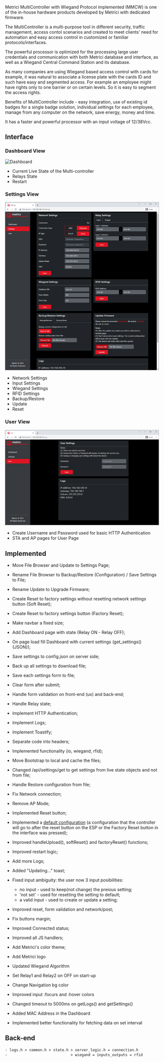 Metrici MultiController with Wiegand Protocol implemented (MMCW) is one of the in-house hardware products developed by Metrici with dedicated firmware.

The MultiController is a multi-purpose tool in different security, traffic management, access contol scenarios and created to meet clients' need for automation and easy access control in customized or familiar protocols/interfaces.

The powerful processor is optimized for the processing large user credentials and communication with both Metrici database and interface, as well as a Wiegand Central Command Station and its database.

As many companies are using Wiegand based access control with cards for example, it was natural to associate a license plate with the cards ID and such have easy and segmented access. For example an employee might have rights only to one barrier or on certain levels. So it is easy to segment the access rights.

Benefits of MultiController include - easy integration, use of existing id badges for a single badge solution, individual settings for each employee, manage from any computer on the network, save energy, money and time.

It has a faster and powerful processor with an input voltage of 12/38Vcc.

## Interface

### Dashboard View

![Dashboard](https://github.com/GeorgeFlorian/MultiController-v2-ESP32/blob/main/raw_data/1.%20Poza%20cu%20dashboard%20%E2%80%93%20startup.PNG?raw=true)

- Current Live State of the Multi-controller
- Relays State
- Restart

### Settings View

![Settings](https://github.com/GeorgeFlorian/MultiController-v2-ESP32/blob/main/raw_data/3.%20Poza%20cu%20Settings.PNG?raw=true)

- Network Settings
- Input Settings
- Wiegand Settings
- RFID Settings
- Backup/Restore
- Update
- Reset

### User View

![User](https://github.com/GeorgeFlorian/MultiController-v2-ESP32/blob/main/raw_data/18.%20Poza%20pagina%20User.PNG?raw=true)

- Create Username and Password used for basic HTTP Authentication
- STA and AP pages for User Page

## Implemented

- Move File Browser and Update to Settings Page;
- Rename File Browser to Backup/Restore (Configuration) / Save Settings to File;
- Rename Update to Upgrade Firmware;
- Create Reset to factory settings without resetting network settings button (Soft Reset);
- Create Reset to factory settings button (Factory Reset);
- Make navbar a fixed size;
- Add Dashboard page with state (Relay ON - Relay OFF);
- On page load fill Dashboard with current settings (get_settings(){JSON});
- Save settings to config.json on server side;
- Back up all settings to download file;
- Save each settings form to file;
- Clear form after submit;
- Handle form validation on front-end (ux) and back-end;
- Handle Relay state;
- Implement HTTP Authentication;
- Implement Logs;
- Implement Toastify;
- Separate code into headers;
- Implemented functionality (io, wiegand, rfid);
- Move Bootstrap to local and cache the files;
- Changed /api/settings/get to get settings from live state objects and not from file;
- Handle Restore configuration from file;
- Fix Network connection;

- Remove AP Mode;
- Implemented Reset button;
- Implemented a [default configuration](/data/config.json) (a configuration that the controller will go to after the reset button on the ESP or the Factory Reset button in the interface was pressed);
- Improved handleUpload(), softReset() and factoryReset() functions;
- Improved restart logic;
- Add more Logs;
- Added "Updating..." toast;
- Fixed input ambiguity: the user now 3 input posibilities:
  - no input - used to keep(not change) the preious setting;
  - 'not set' - used for resetting the setting to default;
  - a valid input - used to create or update a setting;
- Improved reset, form validation and network/post;
- Fix buttons margin;
- Improved Connected status;
- Improved all JS handlers;
- Add Metrici's color theme;
- Add Metrici logo

- Updated Wiegand Algorithm
- Set Relay1 and Relay2 on OFF on start-up

- Change Navigation bg color
- Improved input :focurs and :hover colors

- Changed timeout to 5000ms on getLogs() and getSettings()
- Added MAC Address in the Dashboard
- Implemented better functionality for fetching data on set interval

## Back-end

```
- logs.h > common.h > state.h > server_logic.h = connection.h
-                             > wiegand = inputs_outputs = rfid
```
